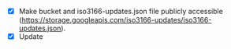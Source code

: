 - [X] Make bucket and iso3166-updates.json file publicly accessible (https://storage.googleapis.com/iso3166-updates/iso3166-updates.json).
- [X] Update <title> and logo on page (world emoji).
- [X] http://127.0.0.1:5000/api?alpha2=dasdjasd and http://127.0.0.1:5000/api?year=dasdjasd, should catch this alpha2 and year input error.
- [X] Make index.html into a more appealing front-end.
- [X] For API, instead of returning all data when invalid alpha2/year input, return a jsonifed error message. Return all when any of args are empty. 
- [X] Make Storage Bucket unpublic.
- [X] Use Python GCP client library instead of requests library:
- [X] Figure out how to upload secrets.json to vercel, pass in SA json into env var.
- [X] Passing in alpha-3 code should still return data, convert to alpha-2 code in the code.
- [X] Rename iso3166-updates-frontend to iso3166-api.
- [X] Remove request.args or request_json from api, probably only need one.
- [X] Error for > amd < symbols in url: https://iso3166-updates-frontend-amckenna41.vercel.app/api/year/%3E2012 . Need to decode ['%3E2012'] to > 2012. Implement for all paths not just /year.
- [X] https://iso3166-updates-frontend-amckenna41.vercel.app/api/alpha2/AD/year - if no year passed in after year path then return all updates for AD. 
- [X] For status_code return parameter in functions, mention two status codes 200 - 400.
- [X] If not blob.exists() return error message.
- [X] Update endpoint function parameter comments.
- [X] Check which route https://iso3166-updates.com/?year=2002-2010 this applies to, should throw error that /api needs to be prepended. https://iso3166-updates.com/api?year=2002-2010 should work.
- [X] If query string params appended to /api path then redirect to respective url.
- [X] Move error_message outside of individiual functions.
- [X] Append url to error message.
- [X] Add name endpoint to API
- [X] Add unit tests for name endpoint - can take from iso3166-2 unit tests for name.
- [X] Update api.md file, need to add example of using /name path. Update readme about list of endpoints to include /name.
- [X] https://iso3166-updates-frontend-amckenna41.vercel.app/alpha2/bt - this should either raise Error or bring you to BT country updates.
- [X] In API, raise error if length of input alpha-2 code > 3.
- [X] Add API path /name/input_name/year/2015. Add unit tests.
- [X] Update API to incorporate Date Issued Corrected functionality.
- [X] Update api unit tests script to include updates from main iso3166-updates repo.
- [X] Go over main repo readmes.
- [X] Change all comment underlining from "------" to "=======".
- [X] Update index.html and error.html to that of iso3166-2-api.
- [X] Validate that .vercelignore is being executed.
- [X] In Api.md and readme, change reference of query string parameters to endpoints/paths.
- [X] Read over app.py
- [X] Update API routes such that "/" and "/api" return the documentation. 
- [X] Add "/all" endpoint to return all data - need to update api.md file as well.
- [X] Update demo notebook with new API examples.
- [X] Remove request.args.get (query string parameters)
- [X] Use f string literasl for javascript and Python examples in api.md: https://stackoverflow.com/questions/610406/javascript-equivalent-to-printf-string-format
- [X] In await.fetch, need to change "" to ``.
- [X] Copy API tests over to iso3166-updates.
- [X] In api unit tests need to update requests calls, append to endpoint rather than query string params.
- [X] Read over demo notebook - update API examples.
- [X] Update readme's.
- [X] ISO used to announce changes in newsletters which updated the currently valid standard, and releasing new editions which comprise a consolidation of newsletter changes. As of July 2013, changes are published in the online catalogue of ISO only and no newsletters are published anymore. Past newsletters remain available on the ISO website.
- [X] Add readthedocs badge.
- [X] Remove gcp storage backend, just use software.
- [X] Make example links clickable.
- [X] Increase border-bottom to 1px to 2px.
- [X] Remove additional app.routes for each endpoint with trailing slashes.
- [X] Change /alpha2 endpoint to /alpha, allowing all iso3166-1 alpha codes to be input. Update unit tests, documentation and examples.
- [X] Refer to iso3166-2 docs to help with docs for this.
- [X] Update closeness function to thefuzz
- [X] Update API error messages to include more info: message: "Invalid ISO 3166-1 alpha country code input, cannot convert into corresponding alpha-2 code: ZZ.".
- [X] Parameter typing https://docs.python.org/3/library/typing.html
- [X] Double check spelling using code-spell-checker extension
- [X] Automatically split path string on comma by default, regardless if one is present or not in string.
- [X] Update invalid year input error message.
- [X] Create endpoint /months/{months}/alpha/{alpha}, where you can get all updates over the past X months for input alpha code.
- [X] Add more examples index.html that combine the multiple endpoint paths.
- [X] On index.html, copy button copies html tag not link.
- [X] Remove '2 letter' and '3 letter' when referencing alpha-2 or alpha-3
- [X] Change 'name' and 'alpha code' to 'country "" '
- [X] Add unit tests for /months/alpha and /months/name endpoints.
- [X] Update API.md and README.md for /months/alpha and /months/name endpoints.
- [X] For year range function, if lesser number is on right or left of '-', it should still return the year range updates.
- [X] Ensure that if no parameter value provided for some of the endpoints that a specific error is returned, rather than returning all of the data.
- [X] reorder app.routes to be more consistent.
- [X] In headers/titles of api.md examples, include alpha code as well as name?
- [X] Remove /months/name endpoint.
- [X] Read over unit tests.
- [X] https://iso3166-updates-frontend-amckenna41.vercel.app/api/year/<2002 - not including updates from year 2000. 
- [X] In sw and API, should less than functionality include the year to get less than?
- [X] /alpha + /year endpoint not working, returning all updates data.
- [X] When looking for name matches using thefuzz, data objects may still be returned even though their likeness score is <50 etc. Add validation such that score has to be above 75.
- [X] For name endpoints, do we need to title().
- [X] Tests validating that date issued is within specific time frame not working.
